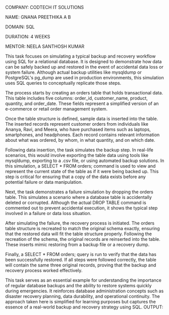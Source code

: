 COMPANY: CODTECH IT SOLUTIONS

NAME: GNANA PREETHIKA A B

DOMAIN: SQL

DURATION: 4 WEEKS

MENTOR: NEELA SANTHOSH KUMAR


This task focuses on simulating a typical backup and recovery workflow using SQL for a relational database. It is designed to demonstrate how data can be safely backed up and restored in the event of accidental data loss or system failure. Although actual backup utilities like mysqldump or PostgreSQL's pg_dump are used in production environments, this simulation uses SQL queries to conceptually replicate those steps.

The process starts by creating an orders table that holds transactional data. This table includes five columns: order_id, customer_name, product, quantity, and order_date. These fields represent a simplified version of an e-commerce or retail order management system.

Once the table structure is defined, sample data is inserted into the table. The inserted records represent customer orders from individuals like Ananya, Ravi, and Meera, who have purchased items such as laptops, smartphones, and headphones. Each record contains relevant information about what was ordered, by whom, in what quantity, and on which date.

Following data insertion, the task simulates the backup step. In real-life scenarios, this would involve exporting the table data using tools like mysqldump, exporting to a .csv file, or using automated backup solutions. In this simulation, a SELECT * FROM orders; command is used to view and represent the current state of the table as if it were being backed up. This step is critical for ensuring that a copy of the data exists before any potential failure or data manipulation.

Next, the task demonstrates a failure simulation by dropping the orders table. This simulates a scenario where a database table is accidentally deleted or corrupted. Although the actual DROP TABLE command is commented out to prevent accidental execution, it shows the typical step involved in a failure or data loss situation.

After simulating the failure, the recovery process is initiated. The orders table structure is recreated to match the original schema exactly, ensuring that the restored data will fit the table structure properly. Following the recreation of the schema, the original records are reinserted into the table. These inserts mimic restoring from a backup file or a recovery dump.

Finally, a SELECT * FROM orders; query is run to verify that the data has been successfully restored. If all steps were followed correctly, the table will contain the same three original records, proving that the backup and recovery process worked effectively.

This task serves as an essential example for understanding the importance of regular database backups and the ability to restore systems quickly during emergencies. It reinforces database administration concepts such as disaster recovery planning, data durability, and operational continuity. The approach taken here is simplified for learning purposes but captures the essence of a real-world backup and recovery strategy using SQL.
OUTPUT:
